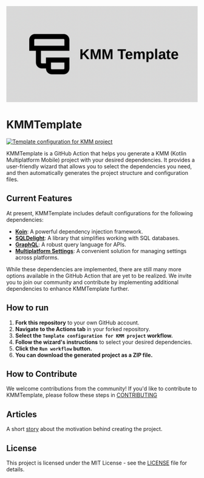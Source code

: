 ![KMM Template Header](https://github.com/daresaydigital/KMM-Template/blob/master/assets/Header.png)
# KMMTemplate

[![Template configuration for KMM project](https://github.com/daresaydigital/KMM-Template-Wizard/actions/workflows/template_configuration.yml/badge.svg)](https://github.com/daresaydigital/KMM-Template-Wizard/actions/workflows/template_configuration.yml)

KMMTemplate is a GitHub Action that helps you generate a KMM (Kotlin Multiplatform Mobile) project with your desired dependencies. It provides a user-friendly wizard that allows you to select the dependencies you need, and then automatically generates the project structure and configuration files.

## Current Features

At present, KMMTemplate includes default configurations for the following dependencies:

- **[Koin](https://insert-koin.io/)**: A powerful dependency injection framework.
- **[SQLDelight](https://cashapp.github.io/sqldelight/)**: A library that simplifies working with SQL databases.
- **[GraphQL](https://graphql.org/)**: A robust query language for APIs.
- **[Multiplatform Settings](https://github.com/radarsh/MultiplatformSettings)**: A convenient solution for managing settings across platforms.

While these dependencies are implemented, there are still many more options available in the GitHub Action that are yet to be realized. We invite you to join our community and contribute by implementing additional dependencies to enhance KMMTemplate further.

## How to run

1. **Fork this repository** to your own GitHub account.
2. **Navigate to the Actions tab** in your forked repository.
3. **Select the `Template configuration for KMM project` workflow.**
4. **Follow the wizard's instructions** to select your desired dependencies.
4. **Click the `Run workflow` button.**
6. **You can download the generated project as a ZIP file.**

## How to Contribute

We welcome contributions from the community! If you'd like to contribute to KMMTemplate, please follow these steps in [CONTRIBUTING](https://github.com/daresaydigital/KMM-Template/blob/master/.github/CONTRIBUTING.md)

## Articles

A short [story](https://medium.com/@yaugenslizh/quick-start-a-kmm-project-with-dependencies-aeff724c61e2) about the motivation behind creating the project.

## License

This project is licensed under the MIT License - see the [LICENSE](LICENSE) file for details.
